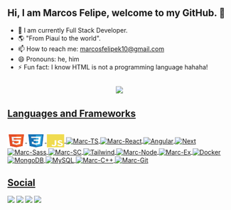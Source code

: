 ## Hi, I am Marcos Felipe, welcome to my GitHub. 🎯

- 🔭 I am currently Full Stack Developer.  
- 🌎 "From Piauí to the world".
- 📫 How to reach me: marcosfelipek10@gmail.com
- 😄 Pronouns: he, him
- ⚡ Fun fact: I know HTML is not a programming language hahaha!

##

<div align="center">
  <a href="https://github.com/marclipe">
 
  <img height="180em" src="https://github-readme-stats.vercel.app/api/top-langs/?username=marclipe&layout=compact&langs_count=7&theme=blueberry"/>
</div>

## Languages and Frameworks
  
<div style="display: inline_block"><br>
  <img align="center" alt="Marc-HTML" height="30" width="40" src="https://raw.githubusercontent.com/devicons/devicon/master/icons/html5/html5-original.svg">
  <img align="center" alt="Marc-CSS" height="30" width="40" src="https://raw.githubusercontent.com/devicons/devicon/master/icons/css3/css3-original.svg">
  <img align="center" alt="Marc-Js" height="30" width="40" src="https://raw.githubusercontent.com/devicons/devicon/master/icons/javascript/javascript-plain.svg">
  <img align="center" alt="Marc-TS" height="30" width="40" src="https://cdn.jsdelivr.net/gh/devicons/devicon/icons/typescript/typescript-original.svg" />
  <img align="center" alt="Marc-React" height="30" width="40" src="https://cdn.jsdelivr.net/gh/devicons/devicon/icons/react/react-original.svg" />
  <img align="center" alt="Angular" height="30" width="40" src="https://cdn.jsdelivr.net/gh/devicons/devicon/icons/angularjs/angularjs-original.svg" />
  <img align="center" alt="Next" height="30" width="40" src="https://cdn.jsdelivr.net/gh/devicons/devicon/icons/nextjs/nextjs-original.svg" />
  <img align="center" alt="Marc-Sass" height="30" width="40" src="https://cdn.jsdelivr.net/gh/devicons/devicon/icons/sass/sass-original.svg" />
  <img align="center" alt="Marc-SC" height="30" width="40" src="https://styled-components.com/atom.png">
  <img align="center" alt="Tailwind" height="30" width="40" src="https://cdn.jsdelivr.net/gh/devicons/devicon@latest/icons/tailwindcss/tailwindcss-original.svg" />
  <img align="center" alt="Marc-Node" height="30" width="40" src="https://cdn.jsdelivr.net/gh/devicons/devicon/icons/nodejs/nodejs-original.svg" />
  <img align="center" alt="Marc-Ex" height="30" width="40" src="https://cdn.jsdelivr.net/gh/devicons/devicon/icons/express/express-original.svg" />
  <img align="center" alt="Docker" height="40" width="40" src="https://cdn.jsdelivr.net/gh/devicons/devicon/icons/docker/docker-original.svg" />
  <img align="center" alt="MongoDB" height="30" width="40" src="https://cdn.jsdelivr.net/gh/devicons/devicon/icons/mongodb/mongodb-original.svg" />
  <img align="center" alt="MySQL" height="30" width="40" src="https://cdn.jsdelivr.net/gh/devicons/devicon/icons/mysql/mysql-original.svg" />
  <img align="center" alt="Marc-C++" height="30" width="40" src="https://cdn.jsdelivr.net/gh/devicons/devicon/icons/cplusplus/cplusplus-original.svg">
  <img align="center" alt="Marc-Git" height="30" width="40" src="https://cdn.jsdelivr.net/gh/devicons/devicon/icons/git/git-original.svg">
  
</div>

    
## Social
  
<div> 
  <a href="https://portifolio-marclipe.vercel.app/" target="_blank"><img src="https://img.shields.io/badge/my_portfolio-000?style=for-the-badge&logo=ko-fi&logoColor=white"></a> 
   <a href="https://www.linkedin.com/in/marclipe/" target="_blank"><img src="https://img.shields.io/badge/-LinkedIn-%230077B5?style=for-the-badge&logo=linkedin&logoColor=white" target="_blank"></a> 
  <a href="https://instagram.com/marclipe_sl/" target="_blank"><img src="https://img.shields.io/badge/-Instagram-%23E4405F?style=for-the-badge&logo=instagram&logoColor=white" target="_blank"></a>
  <a href = "mailto:marcosfelipek10@gmail.com"><img src="https://img.shields.io/badge/-Gmail-%23333?style=for-the-badge&logo=gmail&logoColor=white" target="_blank"></a>
</div>


  
